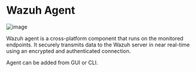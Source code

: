 # Wazuh Agent  
![image](https://github.com/user-attachments/assets/737d2f6b-793d-4d24-927e-d34a52bb7a62)  

Wazuh agent is a cross-platform component that runs on the monitored endpoints. It securely transmits data to the Wazuh server in near real-time using an encrypted and authenticated connection.  

Agent can be added from GUI or CLI.  
